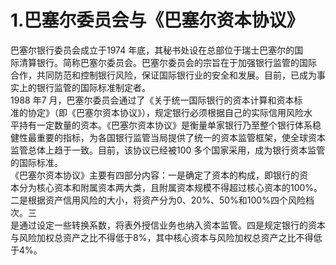 # 1.巴塞尔委员会与《巴塞尔资本协议》

巴塞尔银行委员会成立于1974 年底，其秘书处设在总部位于瑞士巴塞尔的国<br />
    际清算银行。简称巴塞尔委员会。巴塞尔委员会的宗旨在于加强银行监管的国际<br />
    合作，共同防范和控制银行风险，保证国际银行业的安全和发展。目前，已成为事<br />
    实上的银行监管的国际标准制定者。<br />
    1988 年7 月，巴塞尔委员会通过了《关于统一国际银行的资本计算和资本标<br />
    准的协定》（即《巴塞尔资本协议》），规定银行必须根据自己的实际信用风险水<br />
    平持有一定数量的资本。《巴塞尔资本协议》是衡量单家银行乃至整个银行体系稳<br />
    健性最重要的指标，为各国银行监管当局提供了统一的资本监管框架，使全球资本<br />
    监管总体上趋于一致。目前，该协议已经被100 多个国家采用，成为银行资本监管<br />
    的国际标准。<br />
    《巴塞尔资本协议》主要有四部分内容：一是确定了资本的构成，即银行的资<br />
    本分为核心资本和附属资本两大类，且附属资本规模不得超过核心资本的100%。<br />
    二是根据资产信用风险的大小，将资产分为0、20%、50%和100%四个风险档次。三<br />
    是通过设定一些转换系数，将表外授信业务也纳入资本监管。四是规定银行的资本<br />
    与风险加权总资产之比不得低于8%，其中核心资本与风险加权总资产之比不得低<br />
  于4%。